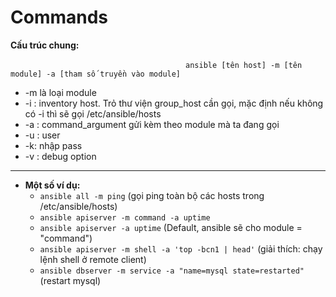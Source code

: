 # **Commands**


**Cấu trúc chung:**

&emsp;&emsp;&emsp;&emsp;&emsp;&emsp;&emsp;&emsp;&emsp;&emsp;&emsp;&emsp;&emsp;&emsp;&emsp;&emsp;&emsp;&emsp;&emsp;&emsp;`ansible [tên host] -m [tên module] -a [tham số truyền vào module]`

- -m là loại module
- -i : inventory host. Trỏ thư viện group\_host cần gọi, mặc định nếu không có -i thì sẽ gọi /etc/ansible/hosts
- -a : command\_argument gửi kèm theo module mà ta đang gọi
- -u : user
- -k: nhập pass
- -v : debug option

***

- **Một số ví dụ:**
  - `ansible all -m ping` (gọi ping toàn bộ các hosts trong /etc/ansible/hosts) 
  - `ansible apiserver -m command -a uptime`
  - `ansible apiserver -a uptime` (Default, ansible sẽ cho module = "command") 
  - `ansible apiserver -m shell -a 'top -bcn1 | head'` (giải thích: chạy lệnh shell ở remote client)
  - `ansible dbserver -m service -a "name=mysql state=restarted"` (restart mysql)
